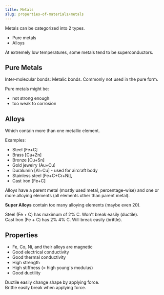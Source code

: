 ```yaml
---
title: Metals
slug: properties-of-materials/metals
---
```


Metals can be categorized into 2 types.

- Pure metals
- Alloys

At extremely low temperatures, some metals tend to be superconductors.

## Pure Metals

Inter-molecular bonds: Metalic bonds. Commonly not used in the pure form.

Pure metals might be:

- not strong enough
- too weak to corrosion

## Alloys

Which contain more than one metallic element.

Examples:

- Steel [Fe+C]
- Brass [Cu+Zn]
- Bronze [Cu+Sn]
- Gold jewelry (Au+Cu)
- Duralumin [Al+Cu] - used for aircraft body
- Stainless steel [Fe+C+Cr+Ni],
- Cast iron [Fe+C]

Alloys have a parent metal (mostly used metal, percentage-wise) and one or more
alloying elements (all elements other than parent metal).

**Super Alloys** contain too many alloying elements (maybe even 20).

Steel (Fe + C) has maximum of 2% C. Won't break easily (ductile).  
Cast Iron (Fe + C) has 2% 4% C. Will break easily (brittle).

## Properties

- Fe, Co, Ni, and their alloys are magnetic
- Good electrical conductivity
- Good thermal conductivity
- High strength
- High stiffness (= high young's modulus)
- Good ductility

Ductile easily change shape by applying force.  
Brittle easily break when applying force.
